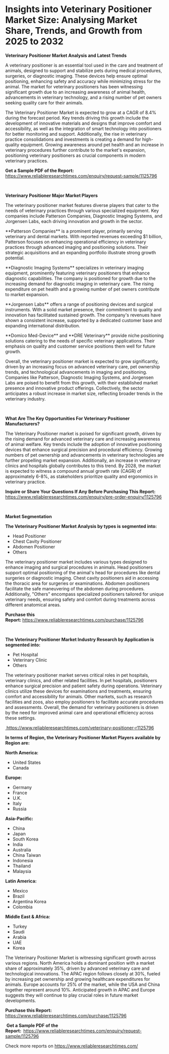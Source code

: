 <p><h1>Insights into Veterinary Positioner Market Size: Analysing Market Share, Trends, and Growth from 2025 to 2032</h1></p><p><strong>Veterinary Positioner Market Analysis and Latest Trends</strong></p>
<p><p>A veterinary positioner is an essential tool used in the care and treatment of animals, designed to support and stabilize pets during medical procedures, surgeries, or diagnostic imaging. These devices help ensure optimal positioning, enhancing safety and accuracy while minimizing stress for the animal. The market for veterinary positioners has been witnessing significant growth due to an increasing awareness of animal health, advancements in veterinary technology, and a rising number of pet owners seeking quality care for their animals.</p><p>The Veterinary Positioner Market is expected to grow at a CAGR of 8.4% during the forecast period. Key trends driving this growth include the development of innovative materials and designs that improve comfort and accessibility, as well as the integration of smart technology into positioners for better monitoring and support. Additionally, the rise in veterinary practice consolidations and investments is creating a demand for high-quality equipment. Growing awareness around pet health and an increase in veterinary procedures further contribute to the market's expansion, positioning veterinary positioners as crucial components in modern veterinary practices.</p></p>
<p><strong>Get a Sample PDF of the Report:&nbsp;</strong> <a href="https://www.reliableresearchtimes.com/enquiry/request-sample/1125796?utm_campaign=3168&utm_medium=2&utm_source=Github&utm_content=ia&utm_term=04032025&utm_id=veterinary-positioner">https://www.reliableresearchtimes.com/enquiry/request-sample/1125796</a></p>
<p>&nbsp;</p>
<p><strong>Veterinary Positioner Major Market Players</strong></p>
<p><p>The veterinary positioner market features diverse players that cater to the needs of veterinary practices through various specialized equipment. Key companies include Patterson Companies, Diagnostic Imaging Systems, and Jorgensen Labs, each driving innovation and growth in the sector.</p><p>**Patterson Companies** is a prominent player, primarily serving veterinary and dental markets. With reported revenues exceeding $1 billion, Patterson focuses on enhancing operational efficiency in veterinary practices through advanced imaging and positioning solutions. Their strategic acquisitions and an expanding portfolio illustrate strong growth potential.</p><p>**Diagnostic Imaging Systems** specializes in veterinary imaging equipment, prominently featuring veterinary positioners that enhance diagnostic capabilities. The company is positioned for growth due to the increasing demand for diagnostic imaging in veterinary care. The rising expenditure on pet health and a growing number of pet owners contribute to market expansion.</p><p>**Jorgensen Labs** offers a range of positioning devices and surgical instruments. With a solid market presence, their commitment to quality and innovation has facilitated sustained growth. The company's revenues have shown a consistent increase, supported by a dedicated customer base and expanding international distribution.</p><p>**Domico Med-Device** and **DRE Veterinary** provide niche positioning solutions catering to the needs of specific veterinary applications. Their emphasis on quality and customer service positions them well for future growth.</p><p>Overall, the veterinary positioner market is expected to grow significantly, driven by an increasing focus on advanced veterinary care, pet ownership trends, and technological advancements in imaging and positioning. Companies like Patterson, Diagnostic Imaging Systems, and Jorgensen Labs are poised to benefit from this growth, with their established market presence and innovative product offerings. Collectively, the sector anticipates a robust increase in market size, reflecting broader trends in the veterinary industry.</p></p>
<p>&nbsp;</p>
<p><strong>What Are The Key Opportunities For Veterinary Positioner Manufacturers?</strong></p>
<p><p>The Veterinary Positioner market is poised for significant growth, driven by the rising demand for advanced veterinary care and increasing awareness of animal welfare. Key trends include the adoption of innovative positioning devices that enhance surgical precision and procedural efficiency. Growing numbers of pet ownership and advancements in veterinary technologies are further propelling market expansion. Additionally, an increase in veterinary clinics and hospitals globally contributes to this trend. By 2028, the market is expected to witness a compound annual growth rate (CAGR) of approximately 6-8%, as stakeholders prioritize quality and ergonomics in veterinary practice.</p></p>
<p><strong>Inquire or Share Your Questions If Any Before Purchasing This Report:</strong> <a href="https://www.reliableresearchtimes.com/enquiry/pre-order-enquiry/1125796?utm_campaign=3168&utm_medium=2&utm_source=Github&utm_content=ia&utm_term=04032025&utm_id=veterinary-positioner">https://www.reliableresearchtimes.com/enquiry/pre-order-enquiry/1125796</a></p>
<p>&nbsp;</p>
<p><strong>Market Segmentation</strong></p>
<p><strong>The Veterinary Positioner Market Analysis by types is segmented into:</strong></p>
<p><ul><li>Head Positioner</li><li>Chest Cavity Positioner</li><li>Abdomen Positioner</li><li>Others</li></ul></p>
<p><p>The veterinary positioner market includes various types designed to enhance imaging and surgical procedures in animals. Head positioners support optimal positioning of the animal's head for procedures like dental surgeries or diagnostic imaging. Chest cavity positioners aid in accessing the thoracic area for surgeries or examinations. Abdomen positioners facilitate the safe maneuvering of the abdomen during procedures. Additionally, "Others" encompass specialized positioners tailored for unique veterinary needs, ensuring safety and comfort during treatments across different anatomical areas.</p></p>
<p><strong>Purchase this Report:&nbsp;</strong><a href="https://www.reliableresearchtimes.com/purchase/1125796?utm_campaign=3168&utm_medium=2&utm_source=Github&utm_content=ia&utm_term=04032025&utm_id=veterinary-positioner">https://www.reliableresearchtimes.com/purchase/1125796</a></p>
<p>&nbsp;</p>
<p><strong>The Veterinary Positioner Market Industry Research by Application is segmented into:</strong></p>
<p><ul><li>Pet Hospital</li><li>Veterinary Clinic</li><li>Others</li></ul></p>
<p><p>The veterinary positioner market serves critical roles in pet hospitals, veterinary clinics, and other related facilities. In pet hospitals, positioners enhance surgical precision and patient safety during operations. Veterinary clinics utilize these devices for examinations and treatments, ensuring comfort and accessibility for animals. Other markets, such as research facilities and zoos, also employ positioners to facilitate accurate procedures and assessments. Overall, the demand for veterinary positioners is driven by the need for improved animal care and operational efficiency across these settings.</p></p>
<p><a href="https://www.reliableresearchtimes.com/veterinary-positioner-r1125796?utm_campaign=3168&utm_medium=2&utm_source=Github&utm_content=ia&utm_term=04032025&utm_id=veterinary-positioner">&nbsp;https://www.reliableresearchtimes.com/veterinary-positioner-r1125796</a></p>
<p><strong>In terms of Region, the Veterinary Positioner Market Players available by Region are:</strong></p>
<p>
    <p> <strong> North America: </strong>
        <ul>
            <li>United States</li>
            <li>Canada</li>
        </ul>
        </p> 
    <p> <strong> Europe: </strong>
        <ul>
            <li>Germany</li>
            <li>France</li>
            <li>U.K.</li>
            <li>Italy</li>
            <li>Russia</li>
        </ul>
        </p> 
    <p> <strong> Asia-Pacific: </strong>
        <ul>
            <li>China</li>
            <li>Japan</li>
            <li>South Korea</li>
            <li>India</li>
            <li>Australia</li>
            <li>China Taiwan</li>
            <li>Indonesia</li>
            <li>Thailand</li>
            <li>Malaysia</li>
        </ul>
        </p> 
    <p> <strong> Latin America: </strong>
        <ul>
            <li>Mexico</li>
            <li>Brazil</li>
            <li>Argentina Korea</li>
            <li>Colombia</li>
        </ul>
        </p> 
    <p> <strong> Middle East & Africa: </strong>
        <ul>
            <li>Turkey</li>
            <li>Saudi</li>
            <li>Arabia</li>
            <li>UAE</li>
            <li>Korea</li>
        </ul>
    </p>
    </p>
<p><p>The Veterinary Positioner Market is witnessing significant growth across various regions. North America holds a dominant position with a market share of approximately 35%, driven by advanced veterinary care and technological innovations. The APAC region follows closely at 30%, fueled by increasing pet ownership and growing healthcare expenditures for animals. Europe accounts for 25% of the market, while the USA and China together represent around 10%. Anticipated growth in APAC and Europe suggests they will continue to play crucial roles in future market developments.</p></p>
<p><strong>Purchase this Report: </strong><a href="https://www.reliableresearchtimes.com/purchase/1125796?utm_campaign=3168&utm_medium=2&utm_source=Github&utm_content=ia&utm_term=04032025&utm_id=veterinary-positioner">https://www.reliableresearchtimes.com/purchase/1125796</a></p>
<p>&nbsp;<strong>Get a Sample PDF of the Report:&nbsp;&nbsp;</strong><a href="https://www.reliableresearchtimes.com/enquiry/request-sample/1125796?utm_campaign=3168&utm_medium=2&utm_source=Github&utm_content=ia&utm_term=04032025&utm_id=veterinary-positioner">https://www.reliableresearchtimes.com/enquiry/request-sample/1125796</a></p>
<p><strong></strong></p>
<p>Check more reports on <a href="https://www.reliableresearchtimes.com/?utm_campaign=3168&utm_medium=2&utm_source=Github&utm_content=ia&utm_term=04032025&utm_id=veterinary-positioner">https://www.reliableresearchtimes.com/</a></p>